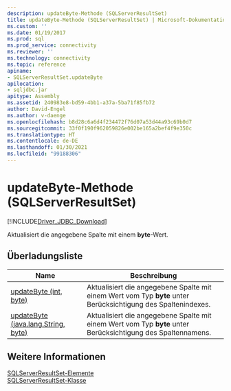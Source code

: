 ```yaml
---
description: updateByte-Methode (SQLServerResultSet)
title: updateByte-Methode (SQLServerResultSet) | Microsoft-Dokumentation
ms.custom: ''
ms.date: 01/19/2017
ms.prod: sql
ms.prod_service: connectivity
ms.reviewer: ''
ms.technology: connectivity
ms.topic: reference
apiname:
- SQLServerResultSet.updateByte
apilocation:
- sqljdbc.jar
apitype: Assembly
ms.assetid: 240983e8-bd59-4bb1-a37a-5ba71f85fb72
author: David-Engel
ms.author: v-daenge
ms.openlocfilehash: b8d28c6a6d4f234472f76d07a53d44a93c69b0d7
ms.sourcegitcommit: 33f0f190f962059826e002be165a2bef4f9e350c
ms.translationtype: HT
ms.contentlocale: de-DE
ms.lasthandoff: 01/30/2021
ms.locfileid: "99188306"
---
```

# <a name="updatebyte-method-sqlserverresultset"></a>updateByte-Methode (SQLServerResultSet)
[!INCLUDE[Driver_JDBC_Download](../../../includes/driver_jdbc_download.md)]

  Aktualisiert die angegebene Spalte mit einem **byte**-Wert.  
  
## <a name="overload-list"></a>Überladungsliste  
  
|Name|Beschreibung|  
|----------|-----------------|  
|[updateByte (int, byte)](../../../connect/jdbc/reference/updatebyte-method-int-byte.md)|Aktualisiert die angegebene Spalte mit einem Wert vom Typ **byte** unter Berücksichtigung des Spaltenindexes.|  
|[updateByte (java.lang.String, byte)](../../../connect/jdbc/reference/updatebyte-method-java-lang-string-byte.md)|Aktualisiert die angegebene Spalte mit einem Wert vom Typ **byte** unter Berücksichtigung des Spaltennamens.|  
  
## <a name="see-also"></a>Weitere Informationen  
 [SQLServerResultSet-Elemente](../../../connect/jdbc/reference/sqlserverresultset-members.md)   
 [SQLServerResultSet-Klasse](../../../connect/jdbc/reference/sqlserverresultset-class.md)  
  
  
